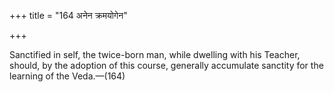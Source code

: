+++
title = "164 अनेन क्रमयोगेन"

+++

Sanctified in self, the twice-born man, while dwelling with his Teacher, should, by the adoption of this course, generally accumulate sanctity for the learning of the Veda.—(164)